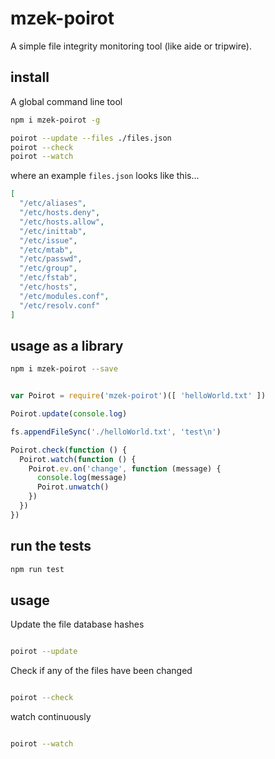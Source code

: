 # mzek-poirot

A simple file integrity monitoring tool (like aide or tripwire).

## install

A global command line tool

```sh
npm i mzek-poirot -g

poirot --update --files ./files.json
poirot --check
poirot --watch

```

where an example `files.json` looks like this...

```json
[
  "/etc/aliases",
  "/etc/hosts.deny",
  "/etc/hosts.allow",
  "/etc/inittab",
  "/etc/issue",
  "/etc/mtab",
  "/etc/passwd",
  "/etc/group",
  "/etc/fstab",
  "/etc/hosts",
  "/etc/modules.conf",
  "/etc/resolv.conf"
]
```

## usage as a library

```sh
npm i mzek-poirot --save
```

```js

var Poirot = require('mzek-poirot')([ 'helloWorld.txt' ])

Poirot.update(console.log)

fs.appendFileSync('./helloWorld.txt', 'test\n')

Poirot.check(function () {
  Poirot.watch(function () {
    Poirot.ev.on('change', function (message) {
      console.log(message)
      Poirot.unwatch()
    })
  })
})

```

## run the tests

```sh
npm run test
```

## usage

Update the file database hashes

```sh

poirot --update

```

Check if any of the files have been changed

```sh

poirot --check

```

watch continuously

```sh

poirot --watch

```
